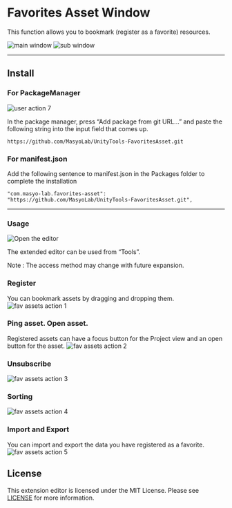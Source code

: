 # Favorites Asset Window
This function allows you to bookmark (register as a favorite) resources.

![main window](https://user-images.githubusercontent.com/20793765/123297800-defba380-d552-11eb-8667-b630e260471d.jpg)
![sub window](https://user-images.githubusercontent.com/20793765/123297813-e15dfd80-d552-11eb-9622-9ab2e9da8b3f.jpg)

----

Install
-------
### For PackageManager

![user action 7](https://user-images.githubusercontent.com/20793765/123511981-bb09a080-d6bf-11eb-8a15-68bad60e0278.png)

In the package manager, press “Add package from git URL...” and paste the following string into the input field that comes up.

```https://github.com/MasyoLab/UnityTools-FavoritesAsset.git```

### For manifest.json
Add the following sentence to manifest.json in the Packages folder to complete the installation

```"com.masyo-lab.favorites-asset": "https://github.com/MasyoLab/UnityTools-FavoritesAsset.git",```

----

### Usage
![Open the editor](https://user-images.githubusercontent.com/20793765/123286869-3f85e300-d549-11eb-98e9-33523237ddd6.png)

The extended editor can be used from “Tools”.

Note : The access method may change with future expansion.

### Register
You can bookmark assets by dragging and dropping them.
![fav assets action 1](https://user-images.githubusercontent.com/20793765/123298861-e5d6e600-d553-11eb-8928-ee576f50ca90.gif)

### Ping asset. Open asset.
Registered assets can have a focus button for the Project view and an open button for the asset.
![fav assets action 2](https://user-images.githubusercontent.com/20793765/123300092-28e58900-d555-11eb-8e10-a0cc34981c77.gif)

### Unsubscribe
![fav assets action 3](https://user-images.githubusercontent.com/20793765/123303319-a5c63200-d558-11eb-9d39-04df72eab611.gif)

### Sorting
![fav assets action 4](https://user-images.githubusercontent.com/20793765/123303675-035a7e80-d559-11eb-81b8-c1d3b57f2e7b.gif)

### Import and Export
You can import and export the data you have registered as a favorite.
![fav assets action 5](https://user-images.githubusercontent.com/20793765/123304439-e96d6b80-d559-11eb-8b0d-8bf0dd49ba5e.gif)

License
-------

This extension editor is licensed under the MIT License. Please see [LICENSE](https://github.com/MasyoLab/UnityTools-FavoritesAsset/blob/master/LICENSE) for more information.

